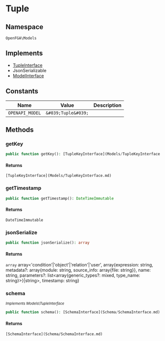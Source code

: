 # Tuple


## Namespace
`OpenFGA\Models`

## Implements
* [TupleInterface](Models/TupleInterface.md)
* JsonSerializable
* [ModelInterface](Models/ModelInterface.md)

## Constants
| Name | Value | Description |
|------|-------|-------------|
| `OPENAPI_MODEL` | `&#039;Tuple&#039;` |  |


## Methods
### getKey


```php
public function getKey(): [TupleKeyInterface](Models/TupleKeyInterface.md)
```



#### Returns
`[TupleKeyInterface](Models/TupleKeyInterface.md)`

### getTimestamp


```php
public function getTimestamp(): DateTimeImmutable
```



#### Returns
`DateTimeImmutable`

### jsonSerialize


```php
public function jsonSerialize(): array
```



#### Returns
`array`
 array&lt;&#039;condition&#039;|&#039;object&#039;|&#039;relation&#039;|&#039;user&#039;, array{expression: string, metadata?: array{module: string, source_info: array{file: string}}, name: string, parameters?: list&lt;array{generic_types?: mixed, type_name: string}&gt;}|string&gt;, timestamp: string}

### schema

*<small>Implements Models\TupleInterface</small>*  

```php
public function schema(): [SchemaInterface](Schema/SchemaInterface.md)
```



#### Returns
`[SchemaInterface](Schema/SchemaInterface.md)`


